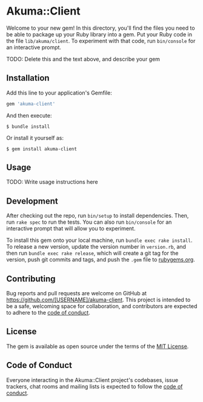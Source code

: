 # Akuma::Client

Welcome to your new gem! In this directory, you'll find the files you need to be able to package up your Ruby library into a gem. Put your Ruby code in the file `lib/akuma/client`. To experiment with that code, run `bin/console` for an interactive prompt.

TODO: Delete this and the text above, and describe your gem

## Installation

Add this line to your application's Gemfile:

```ruby
gem 'akuma-client'
```

And then execute:

    $ bundle install

Or install it yourself as:

    $ gem install akuma-client

## Usage

TODO: Write usage instructions here

## Development

After checking out the repo, run `bin/setup` to install dependencies. Then, run `rake spec` to run the tests. You can also run `bin/console` for an interactive prompt that will allow you to experiment.

To install this gem onto your local machine, run `bundle exec rake install`. To release a new version, update the version number in `version.rb`, and then run `bundle exec rake release`, which will create a git tag for the version, push git commits and tags, and push the `.gem` file to [rubygems.org](https://rubygems.org).

## Contributing

Bug reports and pull requests are welcome on GitHub at https://github.com/[USERNAME]/akuma-client. This project is intended to be a safe, welcoming space for collaboration, and contributors are expected to adhere to the [code of conduct](https://github.com/[USERNAME]/akuma-client/blob/master/CODE_OF_CONDUCT.md).


## License

The gem is available as open source under the terms of the [MIT License](https://opensource.org/licenses/MIT).

## Code of Conduct

Everyone interacting in the Akuma::Client project's codebases, issue trackers, chat rooms and mailing lists is expected to follow the [code of conduct](https://github.com/[USERNAME]/akuma-client/blob/master/CODE_OF_CONDUCT.md).
